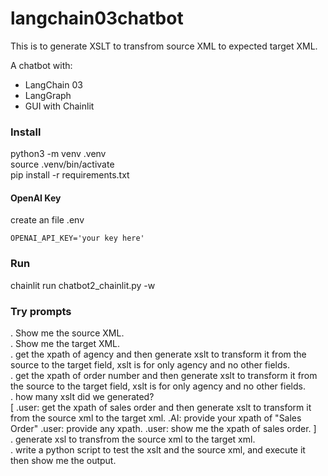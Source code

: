 # langchain03chatbot
This is to generate XSLT to transfrom source XML to expected target XML.

A chatbot with:
- LangChain 03
- LangGraph
- GUI with Chainlit

### Install
python3 -m venv .venv\
source .venv/bin/activate\
pip install -r requirements.txt

#### OpenAI Key
create an file .env
```
OPENAI_API_KEY='your key here'
```
### Run
chainlit run chatbot2_chainlit.py -w

### Try prompts
. Show me the source XML.\
. Show me the target XML.\
. get the xpath of agency and then generate xslt to transform it from the source to the target field, xslt is for only agency and no other fields.\
. get the xpath of order number and then generate xslt to transform it from the source to the target field, xslt is for only agency and no other fields.\
. how many xslt did we generated?\
[
 .user: get the xpath of sales order and then generate xslt to transform it from the source xml to the target xml. 
 .AI: provide your xpath of "Sales Order"
 .user: provide any xpath.
 .user: show me the xpath of sales order.
]\
. generate xsl to transfrom the source xml to the target xml.\
. write a python script to test the xslt and the source xml, and execute it then show me the output.